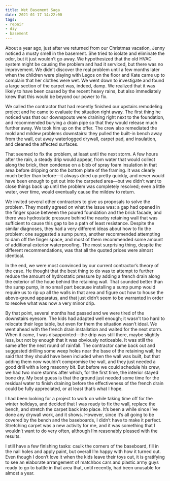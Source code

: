 ```yaml
---
title: Wet Basement Saga
date: 2021-01-17 14:22:00
tags:
- repair
- diy
- basement
---
```

About a year ago, just after we returned from our Christmas vacation, Jenny noticed a musty smell in the basement.  She tried to isolate and eliminate the odor, but it just wouldn’t go away.  We hypothesized that the old HVAC system might be causing the problem and had it serviced, but there was no improvement.  We didn’t discover the real problem until a few months later when the children were playing with Legos on the floor and Kate came up to complain that her clothes were wet.  We went down to investigate and found a large section of the carpet was, indeed, damp.  We realized that it was likely to have been caused by the recent heavy rains, but also immediately knew that this would be beyond our power to fix.

We called the contractor that had recently finished our upstairs remodeling project and he came to evaluate the situation right away.  The first thing he noticed was that our downspouts were draining right next to the foundation, and recommended burying a drain pipe so that they would release much further away.  We took him up on the offer.  The crew also remediated the mold and mildew problems downstairs: they pulled the built-in bench away from the wall, cut away waterlogged drywall, carpet pad, and insulation, and cleaned the affected surfaces.

That seemed to fix the problem, at least until the next storm.  A few hours after the rain, a steady drip would appear, from water that would collect along the brick, then condense on a blob of spray foam insulation in that area before dripping onto the bottom plate of the framing.  It was clearly much better than before—it always dried up pretty quickly, and never would have been enough to get out into the carpeted area—but we didn’t want to close things back up until the problem was completely resolved; even a little water, over time, would eventually cause the mildew to return.

We invited several other contractors to give us proposals to solve the problem.  They mostly agreed on what the issue was: a gap had opened in the finger space between the poured foundation and the brick facade, and there was hydrostatic pressure behind the nearby retaining wall that was sufficient to cause this gap to be a path of least resistance.  Despite the similar diagnoses, they had a very different ideas about how to fix the problem: one suggested a sump pump, another recommended attempting to dam off the finger space, and most of them recommended some amount of additional exterior waterproofing.  The most surprising thing, despite the different recommendations, was that all the quoted prices were almost identical.

In the end, we were most convinced by our current contractor’s theory of the case.  He thought that the best thing to do was to attempt to further reduce the amount of hydrostatic pressure by adding a french drain along the exterior of the houe behind the retaining wall.  That sounded better than the sump pump, in no small part because installing a sump pump would require us to rip up all the walls in that area and figure out how to house the above-ground apparatus, and that just didn’t seem to be warranted in order to resolve what was now a very minor drip.

By that point, several months had passed and we were tired of the downstairs eyesore.  The kids had adapted well enough; it wasn’t too hard to relocate their lego table, but even for them the situation wasn’t ideal.  We went ahead with the french drain installation and waited for the next storm.  When it came, I was disappointed—the drip was still there, maybe slightly less, but not by enough that it was obviously noticeable.  It was still the same after the next round of rainfall.  The contractor came back out and suggested drilling some weep holes near the base of the retaining wall; he said that they should have been included when the wall was built, but that adding them now wouldn’t compromise the wall, and they just needed a good drill with a long masonry bit.  But before we could schedule his crew, we had two more storms after which, for the first time, the interior stayed bone dry.  My best guess is that the ground just needed some time for the residual water to finish draining before the effectiveness of the french drain could be fully appreciated, or at least that’s what I hope.

I had been looking for a project to work on while taking time off for the winter holidays, and decided that I was ready to fix the wall, replace the bench, and stretch the carpet back into place.  It’s been a while since I’ve done any drywall work, and it shows.  However, since it’s all going to be covered by the bench and the baseboards, I didn’t have to make it perfect.  Stretching carpet was a new activity for me, and it was something that I wouldn’t want to do very often, although I’m reasonably pleased with the results.

I still have a few finishing tasks: caulk the corners of the baseboard, fill in the nail holes and apply paint, but overall I’m happy with how it turned out.  Even though I doon’t love it when the kids leave their toys out, it is gratifying to see an elaborate arrangement of matchbox cars and plastic army guys ready to go to battle in that area that, until recently, had been unusable for almost a year.